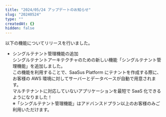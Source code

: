 ```yaml
---
title: "2024/05/24 アップデートのお知らせ"
slug: "20240524"
type: ""
createdAt: {}
hidden: false
---
```


以下の機能についてリリースを行いました。

- シングルテナント管理機能の追加  
  シングルテナントアーキテクチャのための新しい機能「シングルテナント管理機能」を追加しました。  
  この機能を利用することで、SaaSus Platform にテナントを作成する際に、お客様の AWS 環境に対してサーバーとデータベースが自動で用意されます。  
  マルチテナントに対応していないアプリケーションを最短で SaaS 化できるようになりました！  
  ※「シングルテナント管理機能」はアドバンスドプラン以上のお客様のみご利用いただけます。
